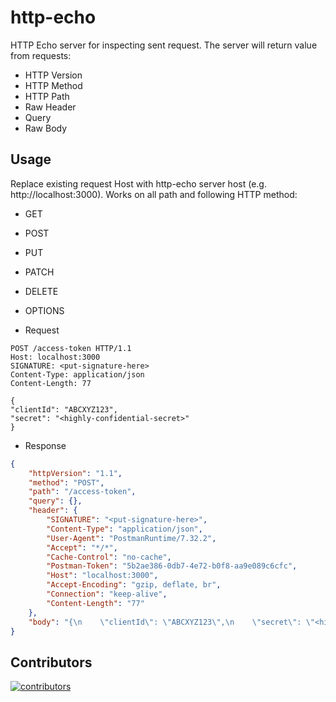 # http-echo

HTTP Echo server for inspecting sent request. The server will return value from requests:
- HTTP Version
- HTTP Method
- HTTP Path
- Raw Header
- Query
- Raw Body

## Usage

Replace existing request Host with http-echo server host (e.g. http://localhost:3000). Works on all path and following HTTP method:
- GET
- POST
- PUT
- PATCH
- DELETE
- OPTIONS

- Request

```http request
POST /access-token HTTP/1.1
Host: localhost:3000
SIGNATURE: <put-signature-here>
Content-Type: application/json
Content-Length: 77

{
"clientId": "ABCXYZ123",
"secret": "<highly-confidential-secret>"
}
```

- Response

```json
{
    "httpVersion": "1.1",
    "method": "POST",
    "path": "/access-token",
    "query": {},
    "header": {
        "SIGNATURE": "<put-signature-here>",
        "Content-Type": "application/json",
        "User-Agent": "PostmanRuntime/7.32.2",
        "Accept": "*/*",
        "Cache-Control": "no-cache",
        "Postman-Token": "5b2ae386-0db7-4e72-b0f8-aa9e089c6cfc",
        "Host": "localhost:3000",
        "Accept-Encoding": "gzip, deflate, br",
        "Connection": "keep-alive",
        "Content-Length": "77"
    },
    "body": "{\n    \"clientId\": \"ABCXYZ123\",\n    \"secret\": \"<highly-confidential-secret>\"\n}"
}
```

## Contributors

<a href="https://github.com/nbs-go/nsql/graphs/contributors">
  <img src="https://contrib.rocks/image?repo=nbs-nodejs/http-echo" alt="contributors" />
</a>